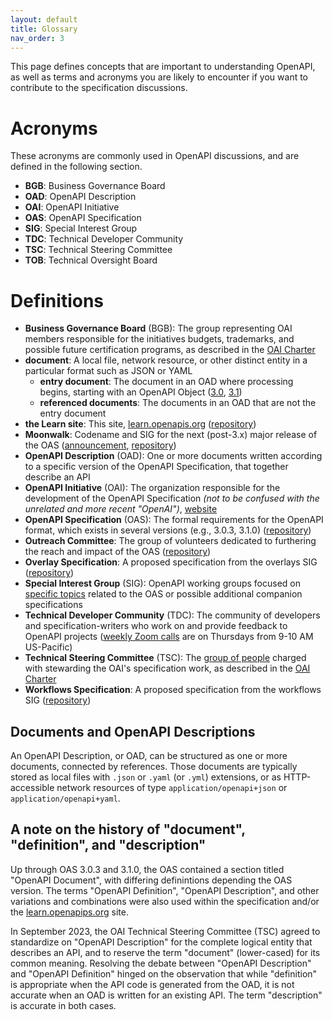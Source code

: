 ```yaml
---
layout: default
title: Glossary
nav_order: 3
---
```


This page defines concepts that are important to understanding OpenAPI, as well as terms and acronyms you are likely to encounter if you want to contribute to the specification discussions.

# Acronyms

These acronyms are commonly used in OpenAPI discussions, and are defined in the following section.

- **BGB**: Business Governance Board
- **OAD**: OpenAPI Description
- **OAI**: OpenAPI Initiative
- **OAS**: OpenAPI Specification
- **SIG**: Special Interest Group
- **TDC**: Technical Developer Community
- **TSC**: Technical Steering Committee
- **TOB**: Technical Oversight Board

# Definitions

- **Business Governance Board** (BGB): The group representing OAI members responsible for the initiatives budgets, trademarks, and possible future certification programs, as described in the [OAI Charter](https://www.openapis.org/participate/how-to-contribute/governance)
- **document**: A local file, network resource, or other distinct entity in a particular format such as JSON or YAML
  - **entry document**: The document in an OAD where processing begins, starting with an OpenAPI Object ([3.0](https://spec.openapis.org/oas/v3.0.3#openapi-object), [3.1](https://spec.openapis.org/oas/v3.1.0#openapi-object))
  - **referenced documents**: The documents in an OAD that are not the entry document
- **the Learn site**: This site, [learn.openapis.org](learn.openapis.org) ([repository](https://github.com/OAI/learn.openapis.org))
- **Moonwalk**: Codename and SIG for the next (post-3.x) major release of the OAS ([announcement](https://www.openapis.org/blog/2023/12/06/openapi-moonwalk-2024), [repository](https://github.com/OAI/sig-moonwalk))
- **OpenAPI Description** (OAD): One or more documents written according to a specific version of the OpenAPI Specification, that together describe an API
- **OpenAPI Initiative** (OAI): The organization responsible for the development of the OpenAPI Specification _(not to be confused with the unrelated and more recent "OpenAI")_, [website](https://openapis.org/)
- **OpenAPI Specification** (OAS): The formal requirements for the OpenAPI format, which exists in several versions (e.g., 3.0.3, 3.1.0) ([repository](https://github.com/OAI/OpenAPI-Specification))
- **Outreach Committee**: The group of volunteers dedicated to furthering the reach and impact of the OAS ([repository](https://github.com/OAI/Outreach))
- **Overlay Specification**: A proposed specification from the overlays SIG ([repository](https://github.com/OAI/Overlay-Specification))
- **Special Interest Group** (SIG): OpenAPI working groups focused on [specific topics](https://github.com/OAI/OpenAPI-Specification/blob/main/SPECIAL_INTEREST_GROUPS.md) related to the OAS or possible additional companion specifications
- **Technical Developer Community** (TDC): The community of developers and specification-writers who work on and provide feedback to OpenAPI projects ([weekly Zoom calls](https://github.com/OAI/OpenAPI-Specification/issues?q=is%3Aissue+is%3Aopen+%22Open+Community+%28TDC%29+Meeting%22) are on Thursdays from 9-10 AM US-Pacific)
- **Technical Steering Committee** (TSC): The [group of people](https://github.com/OAI/OpenAPI-Specification/blob/main/MAINTAINERS.md) charged with stewarding the OAI's specification work, as described in the [OAI Charter](https://www.openapis.org/participate/how-to-contribute/governance)
- **Workflows Specification**: A proposed specification from the workflows SIG ([repository](https://github.com/OAI/sig-workflows))

## Documents and OpenAPI Descriptions

An OpenAPI Description, or OAD, can be structured as one or more documents, connected by references.  Those documents are typically stored as local files with `.json` or `.yaml` (or `.yml`) extensions, or as HTTP-accessible network resources of type `application/openapi+json` or `application/openapi+yaml`.

## A note on the history of "document", "definition", and "description"

Up through OAS 3.0.3 and 3.1.0, the OAS contained a section titled "OpenAPI Document", with differing definintions depending the OAS version.  The terms "OpenAPI Definition", "OpenAPI Description", and other variations and combinations were also used within the specification and/or the [learn.openapips.org](learn.openapis.org) site.

In September 2023, the OAI Technical Steering Committee (TSC) agreed to standardize on "OpenAPI Description" for the complete logical entity that describes an API, and to reserve the term "document" (lower-cased) for its common meaning.  Resolving the debate between "OpenAPI Description" and "OpenAPI Definition" hinged on the observation that while "definition" is appropriate when the API code is generated from the OAD, it is not accurate when an OAD is written for an existing API.  The term "description" is accurate in both cases.
